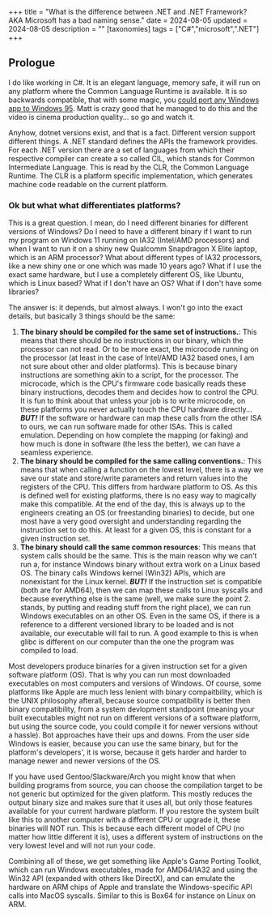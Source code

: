 +++
title = "What is the difference between .NET and .NET Framework? AKA Microsoft has a bad naming sense."
date = 2024-08-05
updated = 2024-08-05
description = ""
[taxonomies]
tags = ["C#","microsoft",".NET"]
+++

## Prologue

I do like working in C#. It is an elegant language, memory safe, it will run on any platform where the Common Language Runtime is available. It is so backwards compatible, that with some magic, you [could port any Windows app to Windows 95](https://youtu.be/CTUMNtKQLl8?si=XgFkojr5OULyg9Yx). Matt is crazy good that he managed to do this and the video is cinema production quality... so go and watch it.

Anyhow, dotnet versions exist, and that is a fact. Different version support different things. A .NET standard defines the APIs the framework provides. For each .NET version there are a set of languages from which their respective compiler can create a so called CIL, which stands for Common Intermediate Language. This is read by the CLR, the Common Language Runtime. The CLR is a platform specific implementation, which generates machine code readable on the current  platform.

### Ok but what what differentiates platforms?

This is a great question. I mean, do I need different binaries for different versions of Windows? Do I need to have a different binary if I want to run my program on Windows 11 running on IA32 (Intel/AMD processors) and when I want to run it on a shiny new Qualcomm Snapdragon X Elite laptop, which is an ARM processor? What about different types of IA32 processors, like a new shiny one or one which was made 10 years ago? What if I use the exact same hardware, but I use a completely different OS, like Ubuntu, which is Linux based? What if I don't have an OS? What if I don't have some libraries?

The answer is: it depends, but almost always. I won't go into the exact details, but basically 3 things should be the same:

1. **The binary should be compiled for the same set of instructions.**: This means that there should be no instructions in our binary, which the processor can not read. Or to be more exact, the microcode running on the processor (at least in the case of Intel/AMD IA32 based ones, I am not sure about other and older platforms). This is because binary instructions are something akin to a script, for the processor. The microcode, which is the CPU's firmware code basically reads these binary instructions, decodes them and decides how to control the CPU. It is fun to think about that unless your job is to write microcode, on these platforms you never actually touch the CPU hardware directly... ***BUT!*** If the software or hardware can map these calls from the other ISA to ours, we can run software made for other ISAs. This is called emulation. Depending on how complete the mapping (or faking) and how much is done in software (the less the better), we can have a seamless experience.
2. **The binary should be compiled for the same calling conventions.**: This means that when calling a function on the lowest level, there is a way we save our state and store/write parameters and return values into the registers of the CPU. This differs from hardware platform to OS. As this is defined well for existing platforms, there is no easy way to magically make this compatible. At the end of the day, this is always up to the engineers creating an OS (or freestanding binaries) to decide, but one most have a very good oversight and understanding regarding the instruction set to do this. At least for a given OS, this is constant for a given instruction set.
3. **The binary should call the same common resources**: This means that system calls should be the same. This is the main reason why we can't run a, for instance Windows binary without extra work on a Linux based OS. The binary calls Windows kernel (Win32) APIs, which are nonexistant for the Linux kernel. ***BUT!*** If the instruction set is compatible (both are for AMD64), then we can map these calls to Linux syscalls and because everything else is the same (well, we make sure the point 2. stands, by putting and reading stuff from the right place), we can run Windows executables on an other OS. Even in the same OS, if there is a reference to a different versioned library to be loaded and is not available, our executable will fail to run. A good example to this is when glibc is different on our computer than the one the program was compiled to load.

Most developers produce binaries for a given instruction set for a given software platform (OS). That is why you can run most downloaded executables on most computers and versions of Windows. Of course, some platforms like Apple are much less lenient with binary compaitbility, which is the UNIX philosophy afterall, because source compatibility is better then binary compatibility, from a system devlopment standpoint (meaning your built executables might not run on different versions of a software platform, but using the source code, you could compile it for newer versions without a hassle). Bot approaches have their ups and downs. From the user side Windows is easier, because you can use the same binary, but for the platform's developers', it is worse, because it gets harder and harder to manage newer and newer versions of the OS.

If you have used Gentoo/Slackware/Arch you might know that when building programs from source, you can choose the compilation target to be not generic but optimized for the given platform. This mostly reduces the output binary size and makes sure that it uses all, but only those features available for your current hardware platform. If you restore the system built like this to another computer with a different CPU or upgrade it, these binaries will NOT run. This is because each different model of CPU (no matter how little different it is), uses a different system of instructions on the very lowest level and will not run your code.

Combining all of these, we get something like Apple's Game Porting Toolkit, which can run Windows executables, made for AMD64/IA32 and using the Win32 API (expanded with others like DirectX), and can emulate the hardware on ARM chips of Apple and translate the Windows-specific API calls into MacOS syscalls. Similar to this is Box64 for instance on Linux on ARM.
